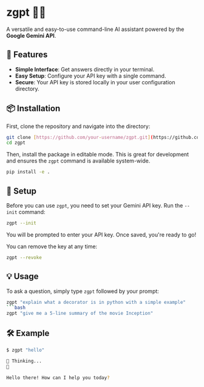 
# zgpt 🐚🤖

A versatile and easy-to-use command-line AI assistant powered by the **Google Gemini API**.

## 🚀 Features

- **Simple Interface**: Get answers directly in your terminal.
- **Easy Setup**: Configure your API key with a single command.
- **Secure**: Your API key is stored locally in your user configuration directory.

## 📦 Installation

First, clone the repository and navigate into the directory:

```bash
git clone [https://github.com/your-username/zgpt.git](https://github.com/your-username/zgpt.git)
cd zgpt
```

Then, install the package in editable mode. This is great for development and ensures the `zgpt` command is available system-wide.

```bash
pip install -e .
```

## 🔑 Setup

Before you can use `zgpt`, you need to set your Gemini API key. Run the `--init` command:

```bash
zgpt --init
```

You will be prompted to enter your API key. Once saved, you're ready to go!

You can remove the key at any time:

```bash
zgpt --revoke
```

## 💡 Usage

To ask a question, simply type `zgpt` followed by your prompt:

```bash
zgpt "explain what a decorator is in python with a simple example"
```bash
zgpt "give me a 5-line summary of the movie Inception"
```

## 🛠 Example

```bash
$ zgpt "hello"

🤔 Thinking...
🤖

Hello there! How can I help you today?
```
